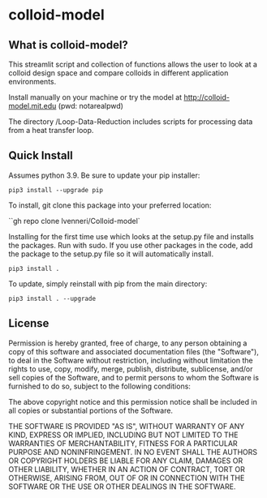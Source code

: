 # colloid-model

## What is colloid-model?

This streamlit script and collection of functions allows the user to look at a colloid design space and compare colloids 
in different application environments.

Install manually on your machine or try the model at http://colloid-model.mit.edu (pwd: notarealpwd)

The directory /Loop-Data-Reduction includes scripts for processing data from a heat transfer loop.

## Quick Install

Assumes python 3.9. Be sure to update your pip installer:

``pip3 install --upgrade pip``

To install, git clone this package into your preferred location:

``gh repo clone lvenneri/Colloid-model`

Installing for the first time use which looks at the setup.py file and installs the packages. Run with sudo. If you use
other packages in the code, add the package to the setup.py file so it will automatically install.

``pip3 install .``

To update, simply reinstall with pip from the main directory:

``pip3 install . --upgrade``


## License

Permission is hereby granted, free of charge, to any person obtaining a copy of this software and associated
documentation files (the "Software"), to deal in the Software without restriction, including without limitation the
rights to use, copy, modify, merge, publish, distribute, sublicense, and/or sell copies of the Software, and to permit
persons to whom the Software is furnished to do so, subject to the following conditions:

The above copyright notice and this permission notice shall be included in all copies or substantial portions of the
Software.

THE SOFTWARE IS PROVIDED "AS IS", WITHOUT WARRANTY OF ANY KIND, EXPRESS OR IMPLIED, INCLUDING BUT NOT LIMITED TO THE
WARRANTIES OF MERCHANTABILITY, FITNESS FOR A PARTICULAR PURPOSE AND NONINFRINGEMENT. IN NO EVENT SHALL THE AUTHORS OR
COPYRIGHT HOLDERS BE LIABLE FOR ANY CLAIM, DAMAGES OR OTHER LIABILITY, WHETHER IN AN ACTION OF CONTRACT, TORT OR
OTHERWISE, ARISING FROM, OUT OF OR IN CONNECTION WITH THE SOFTWARE OR THE USE OR OTHER DEALINGS IN THE SOFTWARE.




